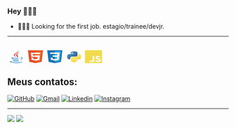 ### Hey 👩🏻‍💻

- 👩🏻‍💻 Looking for the first job. estagio/trainee/devjr.
<hr>
  <div style="display: inline_block"><br>
  <img align="center" alt="dn-java" height="30" width="40" src="https://raw.githubusercontent.com/devicons/devicon/master/icons/java/java-original.svg">
  <img align="center" alt="dn-html" height="30" width="40" src="https://raw.githubusercontent.com/devicons/devicon/master/icons/html5/html5-original.svg">
  <img align="center" alt="dn-css" height="30" width="40" src="https://raw.githubusercontent.com/devicons/devicon/master/icons/css3/css3-original.svg">
  <img align="center" alt="dn-python" height="30" width="40" src="https://raw.githubusercontent.com/devicons/devicon/master/icons/python/python-original.svg">
  <img align="center" alt="dn-js" height="30" width="40" src="https://raw.githubusercontent.com/devicons/devicon/master/icons/javascript/javascript-plain.svg">
</div>

## Meus contatos:

[![GitHub](https://img.shields.io/badge/Github-100000?style=for-the-badge&logo=github&logoColor=white)](https://github.com/dnsouzadev)
[![Gmail](https://img.shields.io/badge/-Gmail-FF0000?style=for-the-badge&labelColor=FF0000&logo=gmail&logoColor=white)](mailto:workdndsza@gmail.com?subject=[GitHub]%20Acabei%20de%20ver%20o%20seu%20GitHub)
[![Linkedin](https://img.shields.io/badge/-Linkedin-0e76a8?style=for-the-badge&logo=Linkedin&logoColor=white)](https://www.linkedin.com/in/dnsouzadev/)
[![Instagram](https://img.shields.io/badge/instagram-E4405F.svg?style=for-the-badge&logo=instagram&logoColor=white)](https://www.instagram.com/dnsouzadev/)


<hr>
<div>
  <img height="180em" src="https://github-readme-stats.vercel.app/api?username=dnsouzadev&show_icons=true&bg_color=00000000&include_all_commits=true&count_private=true"/>
  <img height="180em" src="https://github-readme-stats.vercel.app/api/top-langs/?username=dnsouzadev&layout=compact&langs_count=16&bg_color=00000000"/>




</div>


